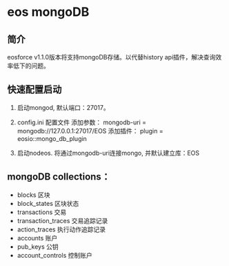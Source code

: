 # eos mongoDB

## 简介
  eosforce v1.1.0版本将支持mongoDB存储。以代替history api插件，解决查询效率低下的问题。

## 快速配置启动
1. 启动mongod, 默认端口：27017。

2. config.ini 配置文件
添加参数：
mongodb-uri = mongodb://127.0.0.1:27017/EOS
添加插件：
plugin = eosio::mongo_db_plugin

3. 启动nodeos. 将通过mongodb-uri连接mongo, 并默认建立库：EOS

## mongoDB collections：

- blocks    区块
- block_states  区块状态
- transactions  交易
- transaction_traces    交易追踪记录
- action_traces 执行动作追踪记录
- accounts  账户
- pub_keys  公钥
- account_controls  控制账户